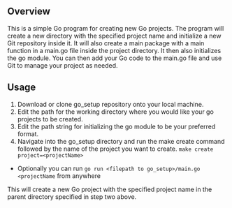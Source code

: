 ## Overview
This is a simple Go program for creating new Go projects. The program will create a new directory with the specified project name and initialize a new Git repository inside it. It will also create a main package with a main function in a main.go file inside the project directory. It then also initializes the go module. You can then add your Go code to the main.go file and use Git to manage your project as needed.

## Usage

1. Download or clone go_setup repository onto your local machine.
2. Edit the path for the working directory where you would like your go projects to be created.
3. Edit the path string for initializing the go module to be your preferred format. 
3. Navigate into the go_setup directory and run the make create command followed by the name of the project you want to create. `make create project=<projectName>`

- Optionally you can run `go run <filepath to go_setup>/main.go <projectName` from anywhere

This will create a new Go project with the specified project name in the parent directory specified in step two above.


